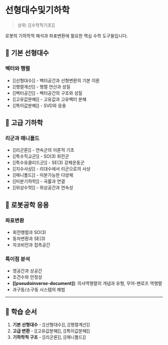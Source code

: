 # 선형대수및기하학

> 상위: [[수학적기초]]

로봇의 기하학적 해석과 좌표변환에 필요한 핵심 수학 도구들입니다.

## 🔢 기본 선형대수

### 벡터와 행렬
- [[선형대수]] - 벡터공간과 선형변환의 기본 이론
- [[행렬계산]] - 행렬 연산과 성질
- [[벡터공간]] - 벡터공간의 구조와 성질
- [[고유값분해]] - 고유값과 고유벡터 분해
- [[특이값분해]] - SVD와 응용

## 🎯 고급 기하학

### 리군과 매니폴드
- [[리군론]] - 연속군의 이론적 기초
- [[특수직교군]] - SO(3) 회전군
- [[특수유클리드군]] - SE(3) 강체운동군
- [[지수사상]] - 리대수에서 리군으로의 사상
- [[매니폴드]] - 미분가능한 다양체
- [[미분기하학]] - 곡률과 연결
- [[위상수학]] - 위상공간과 연속성

## 🔗 로봇공학 응용

### 좌표변환
- 회전행렬과 SO(3)
- 동차변환과 SE(3)
- 자코비안과 접촉공간

### 특이점 분석
- 영공간과 상공간
- 조건수와 안정성
- **[[pseudoinverse-document]]**: 의사역행렬의 개념과 유형, 무어-펜로즈 역행렬
- 과구동/소구동 시스템의 해법

---

## 🎯 학습 순서

1. **기본 선형대수** - [[선형대수]], [[행렬계산]]
2. **고급 변환** - [[고유값분해]], [[특이값분해]]
3. **기하학적 구조** - [[리군론]], [[매니폴드]]